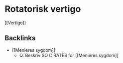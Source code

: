 # Rotatorisk vertigo
[[Vertigo]]

## Backlinks
* [[Menieres sygdom]]
	* Q. Beskriv SO *C* RATES for [[Menieres sygdom]] 

<!-- #anki/deck/Medicine #anki/tag/med/Otolarynghology -->

<!-- {BearID:5E384AFD-A7C6-4FBE-AEBD-D92E6A7BA50B-65488-0000731326BB5219} -->
